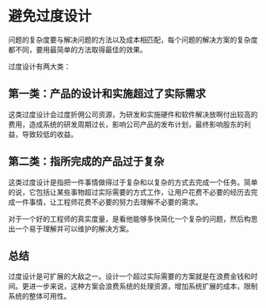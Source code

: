 # 避免过度设计

问题的复杂度要与解决问题的方法以及成本相匹配，每个问题的解决方案的复杂度都不同，要用最简单的方法取得最佳的效果。

过度设计有两大类：

## 第一类：产品的设计和实施超过了实际需求

这类过度设计会过度折佣公司资源，为研发和实施硬件和软件解决放啊付出较高的费用，造成系统的研发周期过长，影响公司产品的发布计划，最终影响股东的利益，导致较低的收益。



## 第二类：指所完成的产品过于复杂

这类过度设计是指把一件事情做得过于复杂和以复杂的方式去完成一个任务。简单的说，它包括让某些事物超过实际需要的方式工作，让用户花费不必要的经历去完成一件事情，让工程师花费不必要的努力去理解不必要的需求。

对于一个好的工程师的真实度量，是看他能够多快简化一个复杂的问题，然后构思出一个易于理解并可以维护的解决方案。



## 总结

过度设计是可扩展的大敌之一。设计一个超过实际需要的方案就是在浪费金钱和时间。更进一步来说，这种方案会浪费系统的处理资源，增加系统扩展的成本，限制系统的整体可用性。